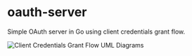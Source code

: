 # oauth-server
Simple OAuth server in Go using client credentials grant flow.

![Client Credentials Grant Flow UML Diagrams](https://miro.medium.com/max/686/0*7X5b1VSQ2zC4MMin.png)


